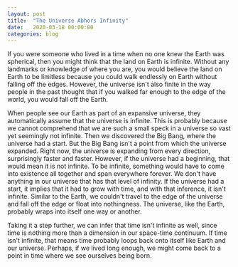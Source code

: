 ```yaml
---
layout: post
title:  "The Universe Abhors Infinity"
date:   2020-03-18 00:00:00
categories: blog 
---
```

If you were someone who lived in a time when no one knew the Earth was spherical, then you might think that the land on Earth is infinite. Without any landmarks or knowledge of where you are, you would believe the land on Earth to be limitless because you could walk endlessly on Earth without falling off the edges. However, the universe isn't also finite in the way people in the past thought that if you walked far enough to the edge of the world, you would fall off the Earth.

When people see our Earth as part of an expansive universe, they automatically assume that the universe is infinite. This is probably because we cannot comprehend that we are such a small speck in a universe so vast yet seemingly not infinite. Then we discovered the Big Bang, where the universe had a start. But the Big Bang isn't a point from which the universe expanded. Right now, the universe is expanding from every direction, surprisingly faster and faster. However, if the universe had a beginning, that would mean it is not infinite. To be infinite, something would have to come into existence all together and span everywhere forever. We don't have anything in our universe that has that level of infinity. If the universe had a start, it implies that it had to grow with time, and with that inference, it isn't infinite. Similar to the Earth, we couldn't travel to the edge of the universe and fall off the edge or float into nothingness. The universe, like the Earth, probably wraps into itself one way or another.

Taking it a step further, we can infer that time isn't infinite as well, since time is nothing more than a dimension in our space-time continuum. If time isn't infinite, that means time probably loops back onto itself like Earth and our universe. Perhaps, if we lived long enough, we might come back to a point in time where we see ourselves being born.